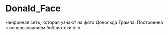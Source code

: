# Donald_Face
Нейронная сеть, которая узнают на фото Донольда Трампа. Построенна с использованием библиотеки dlib.
